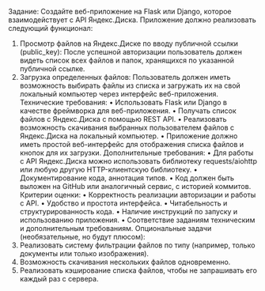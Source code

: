 Задание:
Создайте веб-приложение на Flask или Django, которое взаимодействует с API Яндекс.Диска. Приложение должно реализовать следующий функционал:
1.	Просмотр файлов на Яндекс.Диске по вводу публичной ссылки (public_key):
После успешной авторизации пользователь должен видеть список всех файлов и папок, хранящихся по указанной публичной ссылке.
2.	Загрузка определенных файлов:
Пользователь должен иметь возможность выбирать файлы из списка и загружать их на свой локальный компьютер через интерфейс веб-приложения.
Технические требования:
•	Использовать Flask или Django в качестве фреймворка для веб-приложения.
•	Получать список файлов с Яндекс.Диска с помощью REST API.
•	Реализовать возможность скачивания выбранных пользователем файлов с Яндекс.Диска на локальный компьютер.
•	Приложение должно иметь простой веб-интерфейс для отображения списка файлов и кнопок для их загрузки.
Дополнительные требования:
•	Для работы с API Яндекс.Диска можно использовать библиотеку requests/aiohttp или любую другую HTTP-клиентскую библиотеку.
•	Документирование кода, аннотация типов.
•	Код должен быть выложен на GitHub или аналогичный сервис, с историей коммитов.
Критерии оценки:
•	Корректность реализации авторизации и работы с API.
•	Удобство и простота интерфейса.
•	Читабельность и структурированность кода.
•	Наличие инструкций по запуску и использованию приложения.
•	Соответствие заданиям техническим и дополнительным требованиям.
Опциональные задачи (необязательные, но будут плюсом):
1.	Реализовать систему фильтрации файлов по типу (например, только документы или только изображения).
2.	Возможность скачивания нескольких файлов одновременно.
3.	Реализовать кэширование списка файлов, чтобы не запрашивать его каждый раз с сервера.
